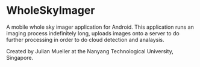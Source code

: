 # WholeSkyImager
A mobile whole sky imager application for Android. This application runs an imaging process indefinitely long, uploads images onto a server
to do further processing in order to do cloud detection and analaysis.

Created by Julian Mueller at the Nanyang Technological University, Singapore.
